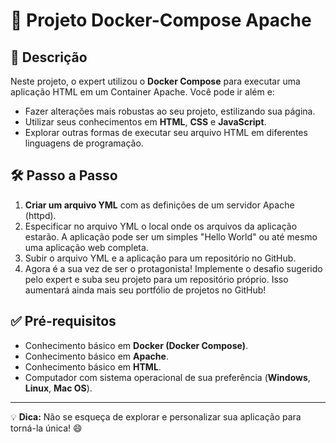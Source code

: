 # 🚀 Projeto Docker-Compose Apache

## 📖 Descrição

Neste projeto, o expert utilizou o **Docker Compose** para executar uma aplicação HTML em um Container Apache. Você pode ir além e:

- Fazer alterações mais robustas ao seu projeto, estilizando sua página.
- Utilizar seus conhecimentos em **HTML**, **CSS** e **JavaScript**.
- Explorar outras formas de executar seu arquivo HTML em diferentes linguagens de programação.

## 🛠️ Passo a Passo

1. **Criar um arquivo YML** com as definições de um servidor Apache (httpd).
2. Especificar no arquivo YML o local onde os arquivos da aplicação estarão. A aplicação pode ser um simples "Hello World" ou até mesmo uma aplicação web completa.
3. Subir o arquivo YML e a aplicação para um repositório no GitHub.
4. Agora é a sua vez de ser o protagonista! Implemente o desafio sugerido pelo expert e suba seu projeto para um repositório próprio. Isso aumentará ainda mais seu portfólio de projetos no GitHub!

## ✅ Pré-requisitos

- Conhecimento básico em **Docker (Docker Compose)**.
- Conhecimento básico em **Apache**.
- Conhecimento básico em **HTML**.
- Computador com sistema operacional de sua preferência (**Windows**, **Linux**, **Mac OS**).

---

💡 **Dica:** Não se esqueça de explorar e personalizar sua aplicação para torná-la única! 😄
